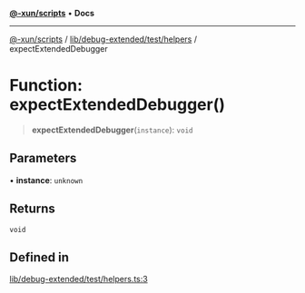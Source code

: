 [**@-xun/scripts**](../../../../../README.md) • **Docs**

***

[@-xun/scripts](../../../../../README.md) / [lib/debug-extended/test/helpers](../README.md) / expectExtendedDebugger

# Function: expectExtendedDebugger()

> **expectExtendedDebugger**(`instance`): `void`

## Parameters

• **instance**: `unknown`

## Returns

`void`

## Defined in

[lib/debug-extended/test/helpers.ts:3](https://github.com/Xunnamius/xscripts/blob/154567d6fca3f6cf244137e710b029af872e1d9e/lib/debug-extended/test/helpers.ts#L3)
